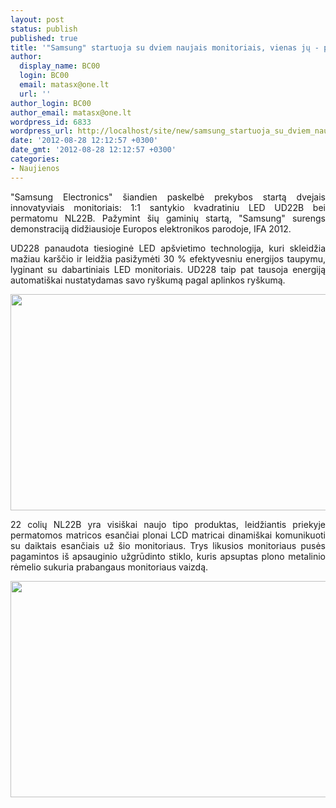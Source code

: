 ```yaml
---
layout: post
status: publish
published: true
title: '"Samsung" startuoja su dviem naujais monitoriais, vienas jų - permatomas'
author:
  display_name: BC00
  login: BC00
  email: matasx@one.lt
  url: ''
author_login: BC00
author_email: matasx@one.lt
wordpress_id: 6833
wordpress_url: http://localhost/site/new/samsung_startuoja_su_dviem_naujais_monitoriais_vienas_ju__permatomas/
date: '2012-08-28 12:12:57 +0300'
date_gmt: '2012-08-28 12:12:57 +0300'
categories:
- Naujienos
---
```

<p style="text-align: justify;">
	&quot;Samsung Electronics&quot; &scaron;iandien paskelbė prekybos startą dvejais innovatyviais monitoriais: 1:1 santykio kvadratiniu LED UD22B bei permatomu NL22B. Pažymint &scaron;ių gaminių startą, &quot;Samsung&quot; surengs demonstraciją didžiausioje Europos elektronikos parodoje, IFA 2012.</p>
<p style="text-align: justify;">
	UD228 panaudota tiesioginė LED ap&scaron;vietimo technologija, kuri skleidžia mažiau kar&scaron;čio ir leidžia pasižymėti 30 % efektyvesniu energijos taupymu, lyginant su dabartiniais LED monitoriais. UD228 taip pat tausoja energiją automati&scaron;kai nustatydamas savo ry&scaron;kumą pagal aplinkos ry&scaron;kumą.</p>
<p>
	<a href="http://technews.lt/userfiles/samsungUD22B.jpg"><img alt="" src="http://technews.lt/userfiles/samsungUD22B.jpg" style="width: 520px; height: 346px;" /></a></p>
<p style="text-align: justify;">
	22 colių NL22B yra visi&scaron;kai naujo tipo produktas, leidžiantis priekyje permatomos matricos esančiai plonai LCD matricai dinami&scaron;kai komunikuoti su daiktais esančiais už &scaron;io monitoriaus. Trys likusios monitoriaus pusės pagamintos i&scaron; apsauginio užgrūdinto stiklo, kuris apsuptas plono metalinio rėmelio sukuria prabangaus monitoriaus vaizdą.</p>
<p style="text-align: justify;">
	<a href="http://technews.lt/userfiles/samsungNL22B.jpg"><img alt="" src="http://technews.lt/userfiles/samsungNL22B.jpg" style="width: 520px; height: 346px;" /></a></p>
